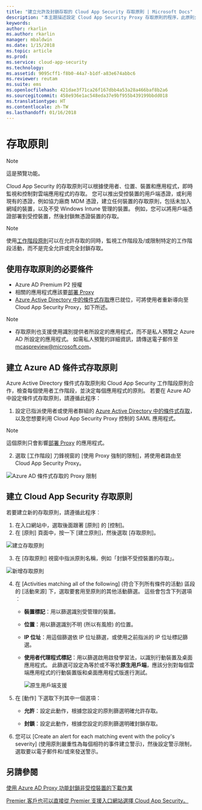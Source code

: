 ```yaml
---
title: "建立允許及封鎖存取的 Cloud App Security 存取原則 | Microsoft Docs"
description: "本主題描述設定 Cloud App Security Proxy 存取原則的程序，此原則允許和封鎖透過 Azure AD 連線的應用程式存取。"
keywords: 
author: rkarlin
ms.author: rkarlin
manager: mbaldwin
ms.date: 1/15/2018
ms.topic: article
ms.prod: 
ms.service: cloud-app-security
ms.technology: 
ms.assetid: 9095cff1-f8b0-44a7-b1df-a83e674abbc6
ms.reviewer: reutam
ms.suite: ems
ms.openlocfilehash: 421dae3f71ca26f167dbb4a53a28a466baf8b2a6
ms.sourcegitcommit: 458e936e1ac548eda37e9bf955b439199bbdd018
ms.translationtype: HT
ms.contentlocale: zh-TW
ms.lasthandoff: 01/16/2018
---
```

# <a name="access-policies"></a>存取原則 

> [!NOTE]
> 這是預覽功能。

Cloud App Security 的存取原則可以根據使用者、位置、裝置和應用程式，即時監視和控制對雲端應用程式的存取。 您可以推出受控裝置的用戶端憑證，或利用現有的憑證，例如協力廠商 MDM 憑證，建立任何裝置的存取原則，包括未加入網域的裝置，以及不受 Windows Intune 管理的裝置。 例如，您可以將用戶端憑證部署到受控裝置，然後封鎖無憑證裝置的存取。 

> [!NOTE]
> 使用[工作階段原則](session-policy-aad.md)可以在允許存取的同時，監視工作階段及/或限制特定的工作階段活動，而不是完全允許或完全封鎖存取。 

## <a name="prerequisites-to-using-access-policies"></a>使用存取原則的必要條件

- Azure AD Premium P2 授權
- 相關的應用程式應該要[部署 Proxy](proxy-deployment-aad.md)
- [Azure Active Directory 中的條件式存取](https://docs.microsoft.com/azure/active-directory/active-directory-conditional-access-azure-portal)應已就位，可將使用者重新導向至 Cloud App Security Proxy，如下所述。

> [!NOTE]
> - 存取原則也支援使用識別提供者所設定的應用程式，而不是私人預覽之 Azure AD 所設定的應用程式。 如需私人預覽的詳細資訊，請傳送電子郵件至 mcaspreview@microsoft.com。

## <a name="create-an-azure-ad-conditional-access-policy"></a>建立 Azure AD 條件式存取原則

Azure Active Directory 條件式存取原則和 Cloud App Security 工作階段原則合作，檢查每個使用者工作階段，並決定每個應用程式的原則。 若要在 Azure AD 中設定條件式存取原則，請遵循此程序：

1. 設定已指派使用者或使用者群組的 [Azure Active Directory 中的條件式存取](https://docs.microsoft.com/azure/active-directory/active-directory-conditional-access-azure-portal)，以及您想要利用 Cloud App Security Proxy 控制的 SAML 應用程式。 

  > [!NOTE]
  > 這個原則只會影響[部署 Proxy](proxy-deployment-aad.md) 的應用程式。

2. 選取 [工作階段] 刀鋒視窗的 [使用 Proxy 強制的限制]，將使用者路由至 Cloud App Security Proxy。

 ![Azure AD 條件式存取的 Proxy 限制](./media/proxy-deploy-restrictions-aad.png)

## <a name="create-a-cloud-app-security-access-policy"></a>建立 Cloud App Security 存取原則 

若要建立新的存取原則，請遵循此程序︰

1. 在入口網站中，選取後面跟著 [原則] 的 [控制]。
2. 在 [原則] 頁面中，按一下 [建立原則]，然後選取 [存取原則]。  

 ![建立存取原則](./media/access-policy-menu.png)

3. 在 [存取原則] 視窗中指派原則名稱，例如「封鎖不受控裝置的存取」。

 ![新增存取原則](./media/access-policy-screen.png)

4. 在 [Activities matching all of the following] \(符合下列所有條件的活動) 區段的 [活動來源] 下，選取要套用至原則的其他活動篩選。 這些會包含下列選項︰ 
     
   - **裝置標記**：用以篩選識別受管理的裝置。

   - **位置**：用以篩選識別不明 (所以有風險) 的位置。 

   - **IP 位址**：用這個篩選依 IP 位址篩選，或使用之前指派的 IP 位址標記篩選。 

   - **使用者代理程式標記**：用以篩選啟用啟發學習法，以識別行動裝置及桌面應用程式。 此篩選可設定為等於或不等於**原生用戶端**，應該分別對每個雲端應用程式的行動裝置版和桌面應用程式版進行測試。
  
       ![原生用戶端支援](./media/user-agent-tag.png)

5. 在 [動作] 下選取下列其中一個選項： 

    - **允許**：設定此動作，根據您設定的原則篩選明確允許存取。

    - **封鎖**：設定此動作，根據您設定的原則篩選明確封鎖存取。 

6. 您可以 [Create an alert for each matching event with the policy's severity] \(使用原則嚴重性為每個相符的事件建立警示)，然後設定警示限制，選取要以電子郵件和/或來發送警示。




 
## <a name="see-also"></a>另請參閱  
[使用 Azure AD Proxy 功能封鎖非受控裝置的下載作業](use-case-proxy-block-session-aad.md)   

[Premier 客戶也可以直接從 Premier 支援入口網站選擇 Cloud App Security。](https://premier.microsoft.com/)  
  
  